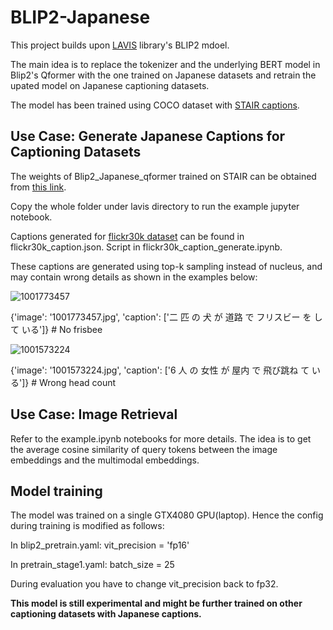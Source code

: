 # BLIP2-Japanese

This project builds upon [LAVIS](https://github.com/salesforce/LAVIS) library's BLIP2 mdoel.

The main idea is to replace the tokenizer and the underlying BERT model in Blip2's Qformer with the one trained on Japanese datasets and retrain the upated model on Japanese captioning datasets.

The model has been trained using COCO dataset with [STAIR captions](http://captions.stair.center/#:~:text=STAIR%20Captions%20is%20a%20large,multimodal%20retrieval%2C%20and%20image%20generation.).

## Use Case: Generate Japanese Captions for Captioning Datasets

The weights of Blip2_Japanese_qformer trained on STAIR can be obtained from [this link](https://drive.google.com/drive/folders/11YRyQb-_Pn8g3Wlnv2aBwNnvZ0Oo4LRM?usp=drive_link).

Copy the whole folder under lavis directory to run the example jupyter notebook.

Captions generated for [flickr30k dataset](https://www.kaggle.com/datasets/adityajn105/flickr30k?select=Images) can be found in flickr30k_caption.json. Script in flickr30k_caption_generate.ipynb. 

These captions are generated using top-k sampling instead of nucleus, and may contain wrong details as shown in the examples below:

![1001773457](https://github.com/ZhaoPeiduo/BLIP2-Japanese/assets/77187494/eae2e401-9697-45ad-b118-4c8ea7ae95f4)

 {'image': '1001773457.jpg', 'caption': ['二 匹 の 犬 が 道路 で フリスビー を し て いる']} # No frisbee

 ![1001573224](https://github.com/ZhaoPeiduo/BLIP2-Japanese/assets/77187494/9a563146-e815-49e7-96d4-55a69a3d0123)
 
{'image': '1001573224.jpg', 'caption': ['6 人 の 女性 が 屋内 で 飛び跳ね て いる']} # Wrong head count

## Use Case: Image Retrieval

Refer to the example.ipynb notebooks for more details. The idea is to get the average cosine similarity of query tokens between the image embeddings and the multimodal embeddings.

## Model training

The model was trained on a single GTX4080 GPU(laptop). Hence the config during training is modified as follows:

In blip2_pretrain.yaml: vit_precision = 'fp16'

In pretrain_stage1.yaml: batch_size = 25

During evaluation you have to change vit_precision back to fp32. 


**This model is still experimental and might be further trained on other captioning datasets with Japanese captions.**

